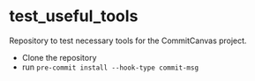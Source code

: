 # test_useful_tools
Repository to test necessary tools for the CommitCanvas project.

- Clone the repository
- run `pre-commit install --hook-type commit-msg`
